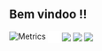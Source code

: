 ## Bem vindoo !!

![Metrics](https://metrics.lecoq.io/thalisreboucas?template=classic&introduction=1&languages=1&isocalendar=1&stars=1&activity=1&achievements=1&notable=1&pagespeed=1&lines=1&code=1&followup=1&isocalendar.duration=half-year&languages.limit=8&languages.sections=most-used&languages.colors=github&languages.threshold=0%25&languages.indepth=false&languages.categories=markup%2C%20programming&languages.recent.categories=markup%2C%20programming&languages.recent.load=300&languages.recent.days=14&introduction.title=true&stars.limit=4&followup.sections=repositories&activity.limit=5&activity.load=300&activity.days=14&activity.filter=all&activity.visibility=all&activity.timestamps=false&achievements.threshold=C&achievements.secrets=true&achievements.display=compact&achievements.limit=0&notable.repositories=false&code.lines=12&code.load=100&code.visibility=public&pagespeed.url=.user.website&pagespeed.detailed=true&pagespeed.screenshot=true&config.timezone=America%2FFortaleza)
[<img align="center" width="22px" src="https://github.com/thalisreboucas/Portfolio/blob/main/static/images/logo_w.png"/>](https://thalis.netlify.app/)
[<img align="center" width="22px" src="https://cdn-icons-png.flaticon.com/512/1384/1384014.png"/>](https://www.linkedin.com/in/thalisreboucas/)
[<img align="center" width="22px" src="https://cdn-icons-png.flaticon.com/512/1384/1384015.png"/>](https://www.instagram.com/thalisreboucas/)
[<img align="center" width="22px" src="https://cdn-icons.flaticon.com/png/512/4138/premium/4138168.png?token=exp=1635271143~hmac=2fad5162042a45c4de2d9d5c99465dbe"/>](https://www.twitter.com/thalisreboucas/) 
